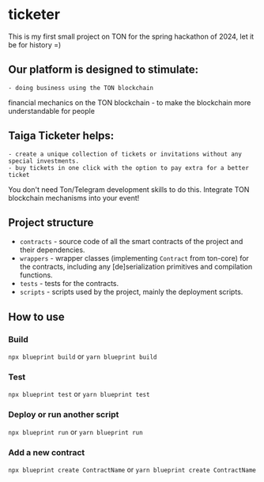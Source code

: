 # ticketer

This is my first small project on TON for the spring hackathon of 2024, let it be for history =)

## Our platform is designed to stimulate:

    - doing business using the TON blockchain
financial mechanics on the TON blockchain
    - to make the blockchain more understandable for people

## Taiga Ticketer helps:

    - create a unique collection of tickets or invitations without any special investments.
    - buy tickets in one click with the option to pay extra for a better ticket

You don't need Ton/Telegram development skills to do this. Integrate TON blockchain mechanisms into your event!

## Project structure

-   `contracts` - source code of all the smart contracts of the project and their dependencies.
-   `wrappers` - wrapper classes (implementing `Contract` from ton-core) for the contracts, including any [de]serialization primitives and compilation functions.
-   `tests` - tests for the contracts.
-   `scripts` - scripts used by the project, mainly the deployment scripts.

## How to use

### Build

`npx blueprint build` or `yarn blueprint build`

### Test

`npx blueprint test` or `yarn blueprint test`

### Deploy or run another script

`npx blueprint run` or `yarn blueprint run`

### Add a new contract

`npx blueprint create ContractName` or `yarn blueprint create ContractName`
